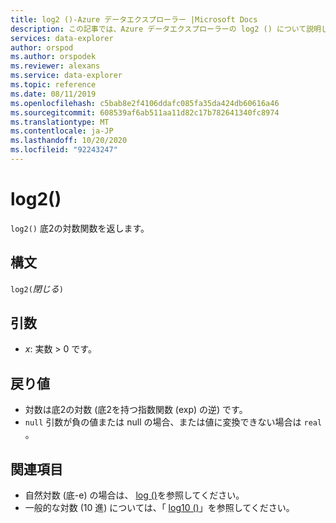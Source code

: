 ```yaml
---
title: log2 ()-Azure データエクスプローラー |Microsoft Docs
description: この記事では、Azure データエクスプローラーの log2 () について説明します。
services: data-explorer
author: orspod
ms.author: orspodek
ms.reviewer: alexans
ms.service: data-explorer
ms.topic: reference
ms.date: 08/11/2019
ms.openlocfilehash: c5bab8e2f4106ddafc085fa35da424db60616a46
ms.sourcegitcommit: 608539af6ab511aa11d82c17b782641340fc8974
ms.translationtype: MT
ms.contentlocale: ja-JP
ms.lasthandoff: 10/20/2020
ms.locfileid: "92243247"
---
```

# <a name="log2"></a>log2()

`log2()` 底2の対数関数を返します。  

## <a name="syntax"></a>構文

`log2(`*閉じる*`)`

## <a name="arguments"></a>引数

* *x*: 実数 > 0 です。

## <a name="returns"></a>戻り値

* 対数は底2の対数 (底2を持つ指数関数 (exp) の逆) です。
* `null` 引数が負の値または null の場合、または値に変換できない場合は `real` 。 

## <a name="see-also"></a>関連項目

* 自然対数 (底-e) の場合は、 [log ()](log-function.md)を参照してください。
* 一般的な対数 (10 進) については、「 [log10 ()](log10-function.md)」を参照してください。